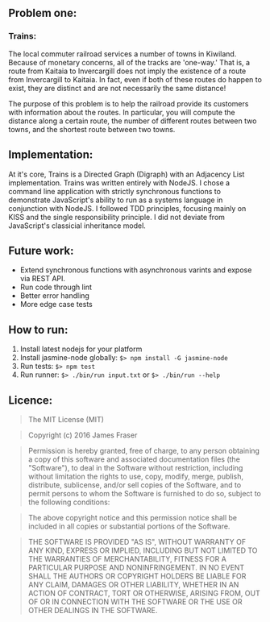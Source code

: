Problem one:
------------
### Trains:


The local commuter railroad services a number of towns in Kiwiland.  Because of monetary concerns, all of the tracks are 'one-way.'  That is, a route from Kaitaia to Invercargill does not imply the existence of a route from Invercargill to Kaitaia.  In fact, even if both of these routes do happen to exist, they are distinct and are not necessarily the same distance!

The purpose of this problem is to help the railroad provide its customers with information about the routes.  In particular, you will compute the distance along a certain route, the number of different routes between two towns, and the shortest route between two towns.

Implementation:
---------------

At it's core, Trains is a Directed Graph (Digraph) with an Adjacency List implementation.  Trains was written entirely with NodeJS.  I chose a command line application with strictly synchronous functions to demonstrate JavaScript's ability to run as a systems language in conjunction with NodeJS.  I followed TDD principles, focusing mainly on KISS and the single responsibility principle.  I did not deviate from JavaScript's classicial inheritance model.

Future work:
------------

- Extend synchronous functions with asynchronous varints and expose via REST API.
- Run code through lint
- Better error handling
- More edge case  tests

How to run:
-----------

1. Install latest nodejs for your platform
2. Install jasmine-node globally: `$> npm install -G jasmine-node`
3. Run tests: `$> npm test`
4. Run runner: `$> ./bin/run input.txt` or   `$> ./bin/run --help`

Licence:
-------

> The MIT License (MIT)

> Copyright (c) 2016 James Fraser

> Permission is hereby granted, free of charge, to any person obtaining a copy
of this software and associated documentation files (the "Software"), to deal
in the Software without restriction, including without limitation the rights
to use, copy, modify, merge, publish, distribute, sublicense, and/or sell
copies of the Software, and to permit persons to whom the Software is
furnished to do so, subject to the following conditions:

> The above copyright notice and this permission notice shall be included in all
copies or substantial portions of the Software.

> THE SOFTWARE IS PROVIDED "AS IS", WITHOUT WARRANTY OF ANY KIND, EXPRESS OR
IMPLIED, INCLUDING BUT NOT LIMITED TO THE WARRANTIES OF MERCHANTABILITY,
FITNESS FOR A PARTICULAR PURPOSE AND NONINFRINGEMENT. IN NO EVENT SHALL THE
AUTHORS OR COPYRIGHT HOLDERS BE LIABLE FOR ANY CLAIM, DAMAGES OR OTHER
LIABILITY, WHETHER IN AN ACTION OF CONTRACT, TORT OR OTHERWISE, ARISING FROM,
OUT OF OR IN CONNECTION WITH THE SOFTWARE OR THE USE OR OTHER DEALINGS IN THE
SOFTWARE.